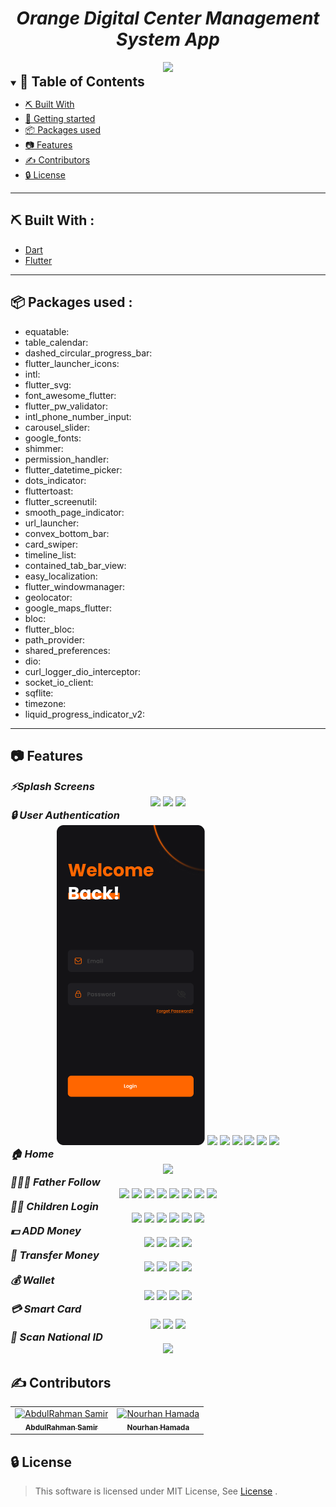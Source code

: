

<div align="center">
    <h1 align='center'><i>Orange Digital Center Management System App</i></h1>
   <img src="./screenshots/intro.png">
</div>


<details open="open">
<summary>
<h2 style="display:inline">📝 Table of Contents</h2>
</summary>



- [⛏️ Built With](#built-with)
- [🏁 Getting started](#getting-started)
- [📦 Packages used](#packages-used)
- [📷 Features](#features)
- [✍️ Contributors](#contributors)
- [🔒 License](#license)
</details>
<hr>
<h2 href="#built-with">⛏️ Built With : </h2>
 <ul>
    <li><a href="https://dart.dev/">Dart</a></li>
    <li><a href="https://flutter.dev/">Flutter</a></li>
 </ul>
<hr>


<h2 href="#packages-used">📦 Packages used : </h2>
 <ul>
    <li> equatable:</li>
    <li>table_calendar:</li>
   <li>dashed_circular_progress_bar:</li>
   <li>flutter_launcher_icons:</li>
   <li>intl:</li>
   <li>flutter_svg:</li>
   <li>font_awesome_flutter:</li>
   <li>flutter_pw_validator:</li>
   <li>intl_phone_number_input:</li>
   <li>carousel_slider:</li>
   <li>google_fonts:</li>
   <li>shimmer:</li>
   <li>permission_handler:</li>
   <li>flutter_datetime_picker:</li>
   <li>dots_indicator:</li>
   <li>fluttertoast:</li>
   <li>flutter_screenutil:</li>
   <li>smooth_page_indicator:</li>
   <li>url_launcher:</li>
   <li>convex_bottom_bar:</li>
   <li>card_swiper:</li>
  <li>timeline_list: </li>
   <li>contained_tab_bar_view:</li>
   <li>easy_localization:</li>
   <li>flutter_windowmanager:</li>
   <li>geolocator:</li>
   <li>google_maps_flutter:</li>
   <li>bloc:</li>
   <li>flutter_bloc:</li>
   <li>path_provider:</li>
   <li>shared_preferences:</li>
   <li>dio:</li>
   <li>curl_logger_dio_interceptor:</li>
   <li>socket_io_client:</li>
   <li>sqflite:</li>
   <li>timezone: </li>
   <li>liquid_progress_indicator_v2:</li>
 </ul>
<hr>


## 📷 Features

<summary>
<h3 style="display:inline">
<strong><em>⚡️Splash Screens</em></strong></h3>
</summary>
<div align="center">
   <img src="screenshots/splash_screen/Splash Screen #1.png">
   <img src="screenshots/splash_screen/Splash Screen #2.png">
   <img src="screenshots/splash_screen/Splash Screen #3.png">
</div>

<summary>
<h3 style="display:inline">
<strong><em>🔒 User Authentication</em></strong></h3>
</summary>
<div align="center">
   <img src="./screenshots/Auth/Login.png">
   <img src="./screenshots/Auth/signup.png">
   <img src="./screenshots/Auth/OTP.png">
   <img src="./screenshots/Auth/OTP2.png">
   <img src="./screenshots/Auth/DoneOTP.png">
   <img src="./screenshots/Auth/Passcode.png">
   <img src="./screenshots/Auth/PasscodeAlert.png">
</div>

<summary>
<h3 style="display:inline">
<strong><em>🏠 Home</em></strong></h3>
</summary>
<div align="center">
   <img src="./screenshots/home/homeScreen.png">
</div>

<summary>
<h3 style="display:inline">
<strong><em>👨‍👧‍👦 Father Follow </em></strong></h3>
</summary>
<div align="center">
   <img src="./screenshots/DadFollow/DadFollow1.png">
   <img src="./screenshots/DadFollow/DadFollow2.png">
   <img src="./screenshots/DadFollow/DadFollow3.png">
   <img src="./screenshots/DadFollow/DadFollow4.png">
   <img src="./screenshots/DadFollow/DadFollow5.png">
   <img src="./screenshots/DadFollow/DadFollow6.png">
   <img src="./screenshots/DadFollow/DadFollow7.png">
   <img src="./screenshots/DadFollow/DadFollow8.png">
</div>

<summary>
<h3 style="display:inline">
<strong><em>👦👧 Children Login </em></strong></h3>
</summary>
<div align="center">
   <img src="./screenshots/ChildrenLogin/ChildrenLogin1.png">
   <img src="./screenshots/ChildrenLogin/ChildrenLogin2.png">
   <img src="./screenshots/ChildrenLogin/ChildrenLogin3.png">
   <img src="./screenshots/ChildrenLogin/ChildrenLogin4.png">
   <img src="./screenshots/ChildrenLogin/ChildrenLogin5.png">
   <img src="./screenshots/ChildrenLogin/ChildrenLogin6.png">
</div>

<summary>
<h3 style="display:inline">
<strong><em>💵 ADD Money </em></strong></h3>
</summary>
<div align="center">
   <img src="./screenshots/AddMoney/AddMoney1.png">
   <img src="./screenshots/AddMoney/AddMoney2.png">
   <img src="./screenshots/AddMoney/AddMoney3.png">
   <img src="./screenshots/AddMoney/AddMoney4.png">
</div>

<summary>
<h3 style="display:inline">
<strong><em>💸 Transfer Money </em></strong></h3>
</summary>
<div align="center"> 
   <img src="./screenshots/SendMoney/Sendmoney1.png">
   <img src="./screenshots/SendMoney/Sendmoney2.png">
   <img src="./screenshots/SendMoney/Sendmoney3.png">
   <img src="./screenshots/SendMoney/Sendmoney4.png">
</div>

<summary>
<h3 style="display:inline">
<strong><em>💰 Wallet</em></strong></h3>
</summary>
<div align="center"> 
   <img src="./screenshots/Wallet/Wallet1.png">
   <img src="./screenshots/Wallet/Wallet2.png">
   <img src="./screenshots/Wallet/Wallet3.png">
   <img src="./screenshots/Wallet/Wallet4.png">
</div>


<summary>
<h3 style="display:inline">
<strong><em>💳 Smart Card </em></strong></h3>
</summary>
<div align="center">
   <img src="./screenshots/SmartCard/SmartCard1.png">
   <img src="./screenshots/SmartCard/SmartCard2.png">
   <img src="./screenshots/SmartCard/SmartCard3.png">
</div>


<summary>
<h3 style="display:inline">
<strong><em>📇 Scan National ID </em></strong></h3>
</summary>
<div align="center">
   <img src="./screenshots/Debts/Debts.png">
</div>

<h2 href="#Contributors">✍️ Contributors</h2>
<table>
  <tr>

<td align="center">
<a href="https://github.com/BudaSamir" target="_black">
<img src="https://avatars.githubusercontent.com/u/126231095?v=4" width="150px;" alt="AbdulRahman Samir"/><br /><sub><b>AbdulRahman Samir</b></sub></a><br />
</td>

 <td align="center">
<a href="https://github.com/NourhanHamada" target="_black">
<img src="https://avatars.githubusercontent.com/u/88406076?v=4" width="150px;" alt="Nourhan Hamada"/><br /><sub><b>Nourhan Hamada</b></sub></a><br />
</td>
</tr>
</table>


## 🔒 License <a name = "license"></a>

> This software is licensed under MIT License, See [License](https://github.com/CMP24-SWE-TEAM3/Backend/blob/main/LICENSE) .

